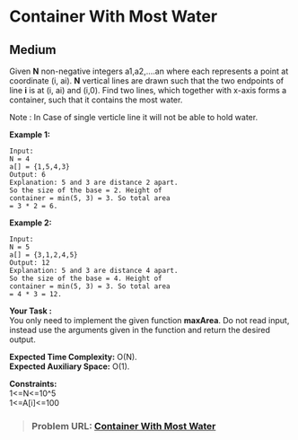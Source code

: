# **Container With Most Water**

## **Medium**

Given **N** non-negative integers a1,a2,....an where each represents a point at coordinate (i, ai). **N** vertical lines are drawn such that the two endpoints of line **i** is at (i, ai) and (i,0). Find two lines, which together with x-axis forms a container, such that it contains the most water.

Note : In Case of single verticle line it will not be able to hold water.

**Example 1:**

```
Input:
N = 4
a[] = {1,5,4,3}
Output: 6
Explanation: 5 and 3 are distance 2 apart.
So the size of the base = 2. Height of
container = min(5, 3) = 3. So total area
= 3 * 2 = 6.
```

**Example 2:**

```
Input:
N = 5
a[] = {3,1,2,4,5}
Output: 12
Explanation: 5 and 3 are distance 4 apart.
So the size of the base = 4. Height of
container = min(5, 3) = 3. So total area
= 4 * 3 = 12.
```

**Your Task :**  
You only need to implement the given function **maxArea**. Do not read input, instead use the arguments given in the function and return the desired output.

**Expected Time Complexity:** O(N).  
**Expected Auxiliary Space:** O(1).

**Constraints:**  
1&lt;=N&lt;=10^5  
1&lt;=A\[i\]&lt;=100

> ### **Problem URL: [Container With Most Water](https://practice.geeksforgeeks.org/problems/container-with-most-water0535/1)**
